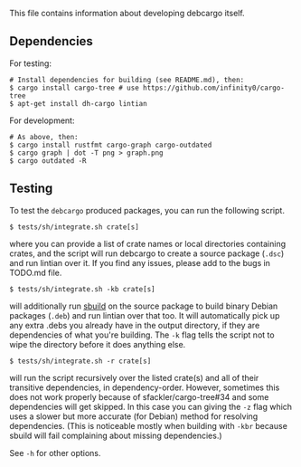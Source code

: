 This file contains information about developing debcargo itself.


## Dependencies

For testing:

```shell
# Install dependencies for building (see README.md), then:
$ cargo install cargo-tree # use https://github.com/infinity0/cargo-tree
$ apt-get install dh-cargo lintian
```

For development:

```shell
# As above, then:
$ cargo install rustfmt cargo-graph cargo-outdated
$ cargo graph | dot -T png > graph.png
$ cargo outdated -R
```


## Testing ##

To test the `debcargo` produced packages, you can run the following script.

```shell
$ tests/sh/integrate.sh crate[s]
```

where you can provide a list of crate names or local directories containing
crates, and the script will run debcargo to create a source package (`.dsc`)
and run lintian over it. If you find any issues, please add to the bugs in
TODO.md file.

```shell
$ tests/sh/integrate.sh -kb crate[s]
```

will additionally run [sbuild](https://wiki.debian.org/sbuild) on the source
package to build binary Debian packages (`.deb`) and run lintian over that too.
It will automatically pick up any extra .debs you already have in the output
directory, if they are dependencies of what you're building. The `-k` flag
tells the script not to wipe the directory before it does anything else.

```shell
$ tests/sh/integrate.sh -r crate[s]
```

will run the script recursively over the listed crate(s) and all of their
transitive dependencies, in dependency-order. However, sometimes this does not
work properly because of sfackler/cargo-tree#34 and some dependencies will get
skipped. In this case you can giving the `-z` flag which uses a slower but more
accurate (for Debian) method for resolving dependencies. (This is noticeable
mostly when building with `-kbr` because sbuild will fail complaining about
missing dependencies.)

See `-h` for other options.
